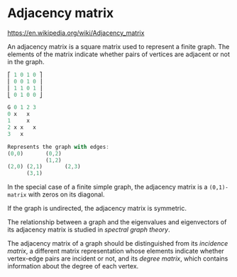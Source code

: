 # Adjacency matrix

https://en.wikipedia.org/wiki/Adjacency_matrix

An adjacency matrix is a square matrix used to represent a finite graph. The elements of the matrix indicate whether pairs of vertices are adjacent or not in the graph.

```js
⎡ 1 0 1 0 ⎤
⎢ 0 0 1 0 ⎥
⎢ 1 1 0 1 ⎥
⎣ 0 1 0 0 ⎦

G 0 1 2 3
0 x   x
1     x
2 x x   x
3   x

Represents the graph with edges:
(0,0)       (0,2)
            (1,2)
(2,0) (2,1)       (2,3)
      (3,1)
```

In the special case of a finite simple graph, the adjacency matrix is a `(0,1)-matrix` with zeros on its diagonal.

If the graph is undirected, the adjacency matrix is symmetric.

The relationship between a graph and the eigenvalues and eigenvectors of its adjacency matrix is studied in *spectral graph theory*.

The adjacency matrix of a graph should be distinguished from its *incidence matrix*, a different matrix representation whose elements indicate whether vertex-edge pairs are incident or not, and its *degree matrix*, which contains information about the degree of each vertex.
